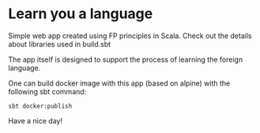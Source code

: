 # Learn you a language
Simple web app created using FP principles in Scala.
Check out the details about libraries used in build.sbt

The app itself is designed to support the process of learning the foreign language.

One can build docker image with this app (based on alpine) with the following sbt command:

`sbt docker:publish`



Have a nice day!